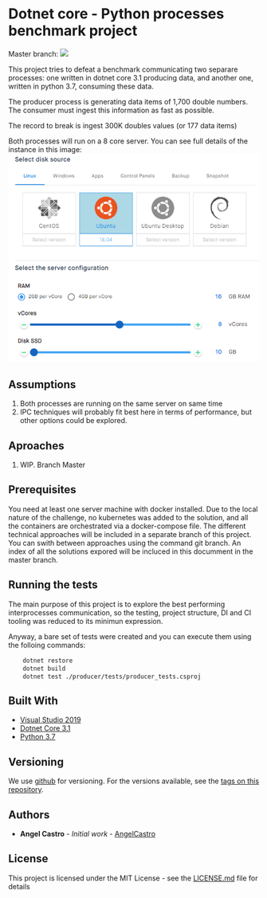# Dotnet core - Python processes benchmark project
Master branch: ![](https://travis-ci.com/alcastrob/throughputChallenge.svg?branch=master)

This project tries to defeat a benchmark communicating two separare processes: one written in dotnet core 3.1 producing data, and another one, written in python 3.7, consuming these data.

The producer process is generating data items of 1,700 double numbers.
The consumer must ingest this information as fast as possible.

The record to break is ingest 300K doubles values (or 177 data items)

Both processes will run on a 8 core server. You can see full details of the instance in this image:
![Server configuration](/img/server_conf.png)

## Assumptions

1. Both processes are running on the same server on same time
2. IPC techniques will probably fit best here in terms of performance, but other options could be explored.

## Aproaches
1. WIP. Branch Master

## Prerequisites

You need at least one server machine with docker installed. Due to the local nature of the challenge, no kubernetes was added to the solution, and all the containers are orchestrated via a docker-compose file.
The different technical approaches will be included in a separate branch of this project. You can swith between approaches using the command git branch. An index of all the solutions expored will be incluced in this documment in the master branch.

## Running the tests

The main purpose of this project is to explore the best performing interprocesses communication, so the testing, project structure, DI and CI tooling was reduced to its minimun expression.

Anyway, a bare set of tests were created and you can execute them using the folloing commands:

```
	dotnet restore
	dotnet build
	dotnet test ./producer/tests/producer_tests.csproj
```

## Built With

* [Visual Studio 2019](https://visualstudio.microsoft.com/)
* [Dotnet Core 3.1](https://dotnet.microsoft.com/download/dotnet-core)
* [Python 3.7](https://www.python.org/downloads/)

## Versioning

We use [github](https://github.com/) for versioning. For the versions available, see the [tags on this repository](https://github.com/your/project/tags). 

## Authors

* **Angel Castro** - *Initial work* - [AngelCastro](https://github.com/alcastrob/)

## License

This project is licensed under the MIT License - see the [LICENSE.md](LICENSE.md) file for details
